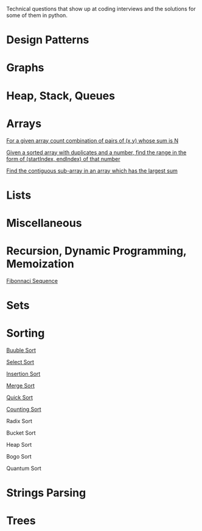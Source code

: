 Technical questions that show up at coding interviews and the solutions for some of them in python.


Design Patterns
===============


Graphs
======


Heap, Stack, Queues
===================


Arrays
======

[For a given array count combination of pairs of (x,y) whose sum is N](arrays/find-pairs-that-sum-to-N.py)

[Given a sorted array with duplicates and a number, find the range in the form of (startIndex, endIndex) of that number](arrays/find-range-of-duplicates-in-array.py)

[Find the contiguous sub-array in an array which has the largest sum](arrays/find-subarray-largest-sum.py)

Lists
=====


Miscellaneous
=============


Recursion, Dynamic Programming, Memoization
===========================================
[Fibonnaci Sequence](recursion-dynamic-memoization/fibonnaci.py)

Sets
====


Sorting
=======

[Buuble Sort](sorting/bubble-sort.py)

[Select Sort](sorting/selection-sort.py)

[Insertion Sort](sorting/insertion-sort.py)

[Merge Sort](sorting/merge-sort.py)

[Quick Sort](sorting/quick-sort.py)

[Counting Sort](sorting/count-sort.py)

Radix Sort

Bucket Sort

Heap Sort

Bogo Sort

Quantum Sort


Strings Parsing
===============


Trees
=====
